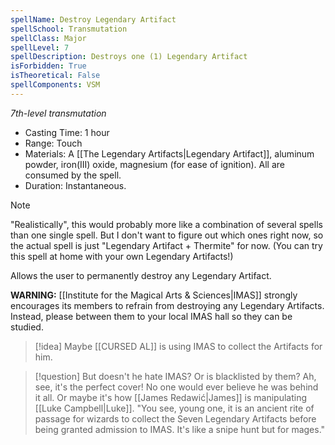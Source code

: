 ```yaml
---
spellName: Destroy Legendary Artifact
spellSchool: Transmutation
spellClass: Major
spellLevel: 7
spellDescription: Destroys one (1) Legendary Artifact
isForbidden: True
isTheoretical: False
spellComponents: VSM
---
```


*7th-level transmutation*

- Casting Time: 1 hour
- Range: Touch
- Materials: A [[The Legendary Artifacts|Legendary Artifact]], aluminum powder, iron(III) oxide, magnesium (for ease of ignition). All are consumed by the spell.
- Duration: Instantaneous.

>[!note]
>"Realistically", this would probably more like a combination of several spells than one single spell. But I don't want to figure out which ones right now, so the actual spell is just "Legendary Artifact + Thermite" for now. (You can try this spell at home with your own Legendary Artifacts!)

Allows the user to permanently destroy any Legendary Artifact.

**WARNING:** [[Institute for the Magical Arts & Sciences|IMAS]] strongly encourages its members to refrain from destroying any Legendary Artifacts. Instead, please between them to your local IMAS hall so they can be studied.

>[!idea]
>Maybe [[CURSED AL]] is using IMAS to collect the Artifacts for him.

>[!question] But doesn't he hate IMAS? Or is blacklisted by them?
>Ah, see, it's the perfect cover! No one would ever believe he was behind it all. Or maybe it's how [[James Redawić|James]] is manipulating [[Luke Campbell|Luke]]. "You see, young one, it is an ancient rite of passage for wizards to collect the Seven Legendary Artifacts before being granted admission to IMAS. It's like a snipe hunt but for mages."

